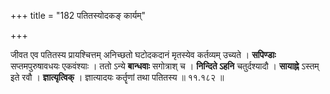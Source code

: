 +++
title = "182 पतितस्योदकङ् कार्यम्"

+++


जीवत एव पतितस्य प्रायश्चित्तम् अनिच्छतो घटोदकदानं मृतस्येव कर्तव्यम् उच्यते । **सपिण्डाः** सप्तमपुरुषावधयः एकवंश्याः । ततो ऽन्ये **बान्धवाः** सगोत्राश् च । **निन्दिते ऽहनि** चतुर्दश्यादौ । **सायाह्ने** ऽस्तम् इते रवौ । **ज्ञात्यृत्विक्** । ज्ञात्यादयः कर्तॄणां तथा पतितस्य ॥ ११.१८२ ॥